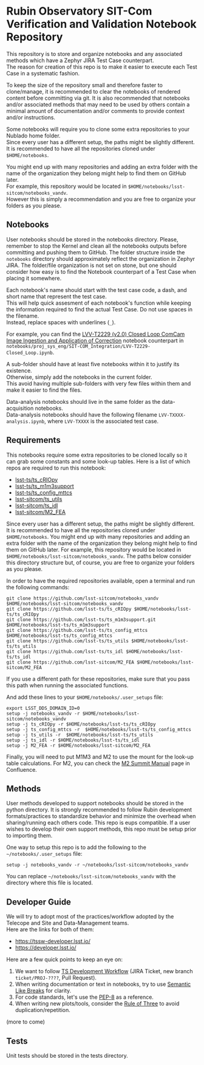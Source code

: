 # Rubin Observatory SIT-Com Verification and Validation Notebook Repository
This repository is to store and organize notebooks and any associated methods which have a Zephyr JIRA Test Case counterpart.  
The reason for creation of this repo is to make it easier to execute each Test Case in a systematic fashion.  

To keep the size of the repository small and therefore faster to clone/manage, it is recommended to clear the notebooks of rendered content before committing via git.
It is also recommended that notebooks and/or associated methods that may need to be used by others contain a minimal amount of documentation and/or comments to provide context and/or instructions.

Some notebooks will require you to clone some extra repositories to your Nublado home folder.  
Since every user has a different setup, the paths might be slightly different.  
It is recommended to have all the repositories cloned under `$HOME/notebooks`.  

You might end up with many repositories and adding an extra folder with the name of the organization they belong might help to find them on GitHub later.  
For example, this repository would be located in `$HOME/notebooks/lsst-sitcom/notebooks_vandv`.  
However this is simply a recommendation and you are free to organize your folders as you please.    


## Notebooks

User notebooks should be stored in the notebooks directory.
Please, remember to stop the Kernel and clean all the notebooks outputs before committing and pushing them to GitHub.
The folder structure inside the `notebooks` directory should approximately reflect the organization in Zephyr JIRA.
The folder/file organization is not set on stone, but one should consider how easy is to find the Notebook counterpart of a Test Case when placing it somewhere.

Each notebook's name should start with the test case code, a dash, and short name that represent the test case.  
This will help quick assesment of each notebook's function while keeping the information required to find the actual Test Case.
Do not use spaces in the filename.  
Instead, replace spaces with underlines (`_`). 

For example, you can find the [LVV-T2229 (v2.0) Closed Loop ComCam Image Ingestion and Application of Correction] notebook counterpart in `notebooks/proj_sys_eng/SIT-COM_Integration/LVV-T2229-Closed_Loop.ipynb`.  

A sub-folder should have at least five notebooks within it to justify its existence.  
Otherwise, simply add the notebooks in the current folder.  
This avoid having multiple sub-folders with very few files within them and make it easier to find the files.

Data-analysis notebooks should live in the same folder as the data-acquisition notebooks.  
Data-analysis notebooks should have the following filename `LVV-TXXXX-analysis.ipynb`, where `LVV-TXXXX` is the associated test case.  

[LVV-T2229 (v2.0) Closed Loop ComCam Image Ingestion and Application of Correction]: https://jira.lsstcorp.org/secure/Tests.jspa#/testCase/LVV-T2229

## Requirements

This notebooks require some extra repositories to be cloned locally so it can grab some constants and some look-up tables.
Here is a list of which repos are required to run this notebook:

* [lsst-ts/ts_cRIOpy]
* [lsst-ts/ts_m1m3support]
* [lsst-ts/ts_config_mttcs]
* [lsst-sitcom/ts_utils]
* [lsst-sitcom/ts_idl]
* [lsst-sitcom/M2_FEA]

[lsst-ts/ts_cRIOpy]: https://github.com/lsst-ts/ts_cRIOpy 
[lsst-ts/ts_m1m3support]: https://github.com/lsst-ts/ts_m1m3support
[lsst-ts/ts_config_mttcs]: https://github.com/lsst-ts/ts_config_mttcs
[lsst-sitcom/ts_utils]:https://github.com/lsst-ts/ts_utils
[lsst-sitcom/ts_idl]:https://github.com/lsst-ts/ts_idl
[lsst-sitcom/M2_FEA]: https://github.com/lsst-sitcom/M2_FEA

Since every user has a different setup, the paths might be slightly different.  
It is recommended to have all the repositories cloned under `$HOME/notebooks`. 
You might end up with many repositories and adding an extra folder with the name of the organization they belong might help to find them on GitHub later. 
For example, this repository would be located in `$HOME/notebooks/lsst-sitcom/notebooks_vandv`. 
The paths below consider this directory structure but, of course, you are free to organize your folders as you please.

In order to have the required repositories available, open a terminal and run the following commands:

```
git clone https://github.com/lsst-sitcom/notebooks_vandv $HOME/notebooks/lsst-sitcom/notebooks_vandv
git clone https://github.com/lsst-ts/ts_cRIOpy $HOME/notebooks/lsst-ts/ts_cRIOpy
git clone https://github.com/lsst-ts/ts_m1m3support.git $HOME/notebooks/lsst-ts/ts_m1m3support
git clone https://github.com/lsst-ts/ts_config_mttcs $HOME/notebooks/lsst-ts/ts_config_mttcs
git clone https://github.com/lsst-ts/ts_utils $HOME/notebooks/lsst-ts/ts_utils
git clone https://github.com/lsst-ts/ts_idl $HOME/notebooks/lsst-ts/ts_idl
git clone https://github.com/lsst-sitcom/M2_FEA $HOME/notebooks/lsst-sitcom/M2_FEA
```

If you use a different path for these repositories, make sure that you pass this path when running the associated functions.  
  
And add these lines to your `$HOME/notebooks/.user_setups` file:  

```
export LSST_DDS_DOMAIN_ID=0
setup -j notebooks_vandv -r $HOME/notebooks/lsst-sitcom/notebooks_vandv
setup -j ts_cRIOpy -r $HOME/notebooks/lsst-ts/ts_cRIOpy
setup -j ts_config_mttcs -r  $HOME/notebooks/lsst-ts/ts_config_mttcs
setup -j ts_utils -r  $HOME/notebooks/lsst-ts/ts_utils
setup -j ts_idl -r $HOME/notebooks/lsst-ts/ts_idl
setup -j M2_FEA -r $HOME/notebooks/lsst-sitcom/M2_FEA
```

Finally, you will need to put M1M3 and M2 to use the mount for the look-up table calculations. 
For M2, you can check the [M2 Summit Manual] page in Confluence.

[M2 Summit Manual]: https://confluence.lsstcorp.org/display/LTS/Use+of+M2+EUI+on+Summit


## Methods

User methods developed to support notebooks should be stored in the python directory.
It is strongly recommended to follow Rubin development formats/practices to standardize behavior and minimize the overhead when sharing/running each others code.
This repo is eups compatible.
If a user wishes to develop their own support methods, this repo must be setup prior to importing them.

One way to setup this repo is to add the following to the `~/notebooks/.user_setups` file:

    setup -j notebooks_vandv -r ~/notebooks/lsst-sitcom/notebooks_vandv
    
You can replace `~/notebooks/lsst-sitcom/notebooks_vandv` with the directory where this file is located.


## Developer Guide

We will try to adopt most of the practices/workflow adopted by the Telecope and Site and Data-Management teams.  
Here are the links for both of them:  
  
- https://tssw-developer.lsst.io/  
- https://developer.lsst.io/  

Here are a few quick points to keep an eye on:  
  
1. We want to follow [TS Development Workflow] (JIRA Ticket, new branch `ticket/PROJ-????`, Pull Request).  
2. When writing documentation or text in notebooks, try to use [Semantic Like Breaks] for clarity.  
3. For code standards, let's use the [PEP-8] as a reference.  
4. When writing new plots/tools, consider the [Rule of Three] to avoid duplication/repetition.  

[TS Development Workflow]: https://tssw-developer.lsst.io/procedures/development_workflow.html#development-workflow
[Semantic Like Breaks]: https://sembr.org/
[PEP-8]: https://peps.python.org/pep-0008/
[Rule of Three]: https://en.wikipedia.org/wiki/Rule_of_three_(computer_programming)

(more to come)

## Tests

Unit tests should be stored in the tests directory.
